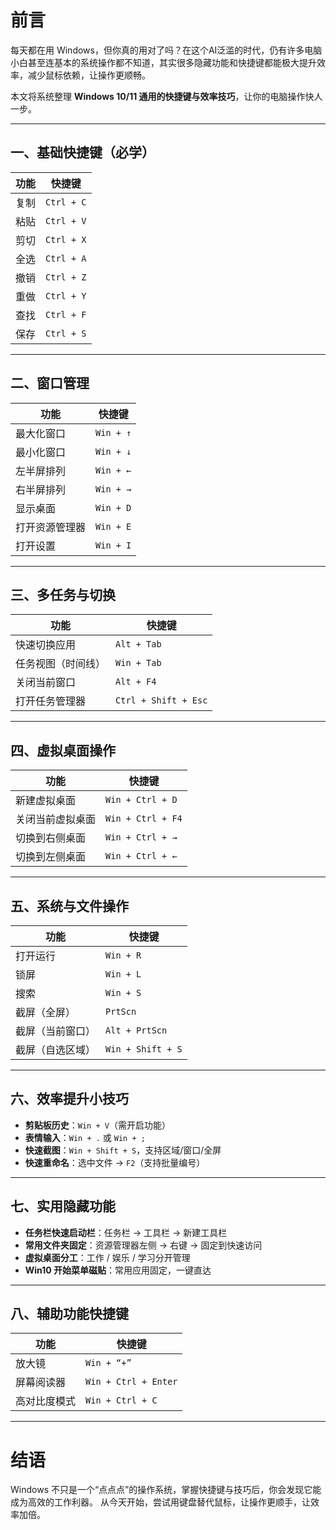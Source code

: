 # 前言

每天都在用 Windows，但你真的用对了吗？在这个AI泛滥的时代，仍有许多电脑小白甚至连基本的系统操作都不知道，其实很多隐藏功能和快捷键都能极大提升效率，减少鼠标依赖，让操作更顺畅。

本文将系统整理 ​**Windows 10/11 通用的快捷键与效率技巧**​，让你的电脑操作快人一步。

---

## 一、基础快捷键（必学）

| 功能 | 快捷键         |
| ------ | ---------------- |
| 复制 | `Ctrl + C` |
| 粘贴 | `Ctrl + V` |
| 剪切 | `Ctrl + X` |
| 全选 | `Ctrl + A` |
| 撤销 | `Ctrl + Z` |
| 重做 | `Ctrl + Y` |
| 查找 | `Ctrl + F` |
| 保存 | `Ctrl + S` |

---

## 二、窗口管理

| 功能           | 快捷键         |
| ---------------- | ---------------- |
| 最大化窗口     | `Win + ↑` |
| 最小化窗口     | `Win + ↓` |
| 左半屏排列     | `Win + ←` |
| 右半屏排列     | `Win + →` |
| 显示桌面       | `Win + D`  |
| 打开资源管理器 | `Win + E`  |
| 打开设置       | `Win + I`  |

---

## 三、多任务与切换

| 功能               | 快捷键                   |
| -------------------- | -------------------------- |
| 快速切换应用       | `Alt + Tab`          |
| 任务视图（时间线） | `Win + Tab`          |
| 关闭当前窗口       | `Alt + F4`           |
| 打开任务管理器     | `Ctrl + Shift + Esc` |

---

## 四、虚拟桌面操作

| 功能             | 快捷键                |
| ------------------ | ----------------------- |
| 新建虚拟桌面     | `Win + Ctrl + D`  |
| 关闭当前虚拟桌面 | `Win + Ctrl + F4` |
| 切换到右侧桌面   | `Win + Ctrl + →` |
| 切换到左侧桌面   | `Win + Ctrl + ←` |

---

## 五、系统与文件操作

| 功能             | 快捷键                |
| ------------------ | ----------------------- |
| 打开运行         | `Win + R`         |
| 锁屏             | `Win + L`         |
| 搜索             | `Win + S`         |
| 截屏（全屏）     | `PrtScn`          |
| 截屏（当前窗口） | `Alt + PrtScn`    |
| 截屏（自选区域） | `Win + Shift + S` |

---

## 六、效率提升小技巧

* ​**剪贴板历史**​：`Win + V`（需开启功能）
* ​**表情输入**​：`Win + .` 或 `Win + ;`
* ​**快速截图**​：`Win + Shift + S`，支持区域/窗口/全屏
* ​**快速重命名**​：选中文件 → `F2`（支持批量编号）

---

## 七、实用隐藏功能

* ​**任务栏快速启动栏**​：任务栏 → 工具栏 → 新建工具栏
* ​**常用文件夹固定**​：资源管理器左侧 → 右键 → 固定到快速访问
* ​**虚拟桌面分工**​：工作 / 娱乐 / 学习分开管理
* ​**Win10 开始菜单磁贴**​：常用应用固定，一键直达

---

## 八、辅助功能快捷键

| 功能         | 快捷键                   |
| -------------- | -------------------------- |
| 放大镜       | `Win + “+”`            |
| 屏幕阅读器   | `Win + Ctrl + Enter` |
| 高对比度模式 | `Win + Ctrl + C`     |

---

# 结语

Windows 不只是一个“点点点”的操作系统，掌握快捷键与技巧后，你会发现它能成为高效的工作利器。
从今天开始，尝试用键盘替代鼠标，让操作更顺手，让效率加倍。
